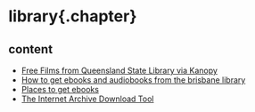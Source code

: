 
# library{.chapter}

## content

- [Free Films from Queensland State Library via Kanopy](kanopy.md)
- [How to get ebooks and audiobooks from the brisbane library](ebooks_and_audiobooks.md)
- [Places to get ebooks](free_ebooks.md)
- [The Internet Archive Download Tool](internet_archive_download_tool.md)
